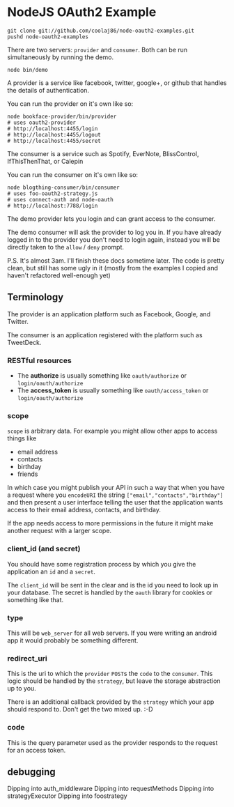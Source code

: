 NodeJS OAuth2 Example
===

    git clone git://github.com/coolaj86/node-oauth2-examples.git
    pushd node-oauth2-examples

There are two servers: `provider` and `consumer`. Both can be run simultaneously by running the demo.

    node bin/demo

A provider is a service like facebook, twitter, google+, or github that handles the details of authentication.

You can run the provider on it's own like so:

    node bookface-provider/bin/provider
    # uses oauth2-provider
    # http://localhost:4455/login
    # http://localhost:4455/logout
    # http://localhost:4455/secret

The consumer is a service such as Spotify, EverNote, BlissControl, IfThisThenThat, or Calepin

You can run the consumer on it's own like so:

    node blogthing-consumer/bin/consumer
    # uses foo-oauth2-strategy.js
    # uses connect-auth and node-oauth
    # http://localhost:7788/login

The demo provider lets you login and can grant access to the consumer.

The demo consumer will ask the provider to log you in.
If you have already logged in to the provider you don't need to login again,
instead you will be directly taken to the `allow` / `deny` prompt.

P.S. It's almost 3am. I'll finish these docs sometime later.
The code is pretty clean, but still has some ugly in it
(mostly from the examples I copied and haven't refactored well-enough yet)

Terminology
---

The provider is an application platform such as Facebook, Google, and Twitter.

The consumer is an application registered with the platform such as TweetDeck.

### RESTful resources

  * The **authorize** is usually something like `oauth/authorize` or `login/oauth/authorize`
  * The **access_token** is usually something like `oauth/access_token` or `login/oauth/authorize`

### scope

`scope` is arbitrary data. For example you might allow other apps to access things like
  
  * email address
  * contacts
  * birthday
  * friends

In which case you might publish your API in such a way that when you have a request where
you `encodeURI` the string `["email","contacts","birthday"]` and then present a user interface
telling the user that the application wants access to their email address, contacts, and birthday.

If the app needs access to more permissions in the future it might make another request with a larger scope.

### client\_id (and secret)

You should have some registration process by which you give the application an `id` and a `secret`.

The `client_id` will be sent in the clear and is the id you need to look up in your database.
The secret is handled by the `oauth` library for cookies or something like that.

### type

This will be `web_server` for all web servers.
If you were writing an android app it would probably be something different.

### redirect_uri

This is the uri to which the `provider` `POST`s the `code` to the `consumer`.
This logic should be handled by the `strategy`, but leave the storage abstraction up to you.

There is an additional callback provided by the `strategy` which your app should respond to.
Don't get the two mixed up. :-D

### code

This is the query parameter used as the provider responds to the request for an access token.

## debugging

  Dipping into auth\_middleware
  Dipping into requestMethods
  Dipping into strategyExecutor
  Dipping into foostrategy
